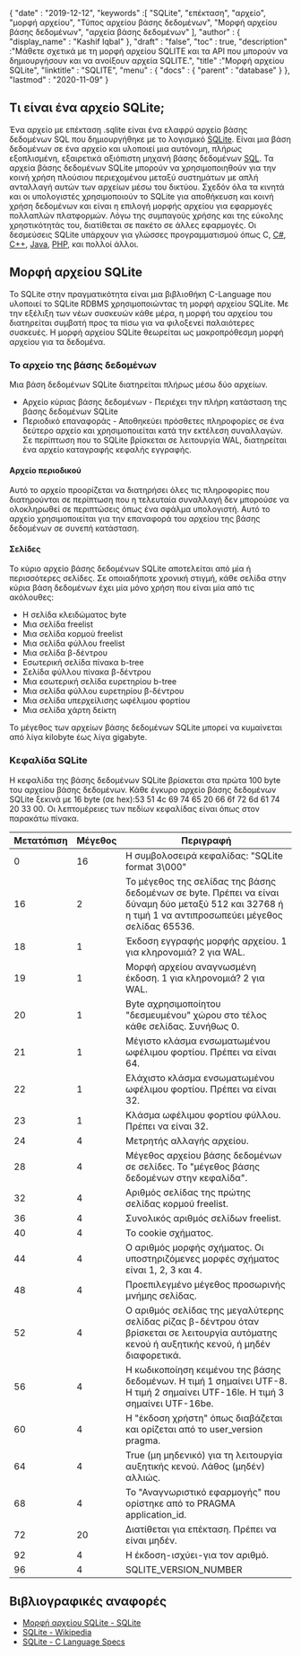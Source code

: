 {
  "date" : "2019-12-12",
  "keywords" :[ "SQLite", "επέκταση", "αρχείο", "μορφή αρχείου", "Τύπος αρχείου βάσης δεδομένων", "Μορφή αρχείου βάσης δεδομένων", "αρχεία βάσης δεδομένων" ],
  "author" : {
    "display_name" : "Kashif Iqbal"
},
  "draft" : "false",
  "toc" : true,
  "description" :"Μάθετε σχετικά με τη μορφή αρχείου SQLITE και τα API που μπορούν να δημιουργήσουν και να ανοίξουν αρχεία SQLITE.",
  "title" :"Μορφή αρχείου SQLite",
  "linktitle" : "SQLITE",
  "menu" : {
    "docs" : {
      "parent" : "database"
}
},
  "lastmod" : "2020-11-09"
}

## Τι είναι ένα αρχείο SQLite;

Ένα αρχείο με επέκταση .sqlite είναι ένα ελαφρύ αρχείο βάσης δεδομένων SQL που δημιουργήθηκε με το λογισμικό [SQLite](https://www.sqlite.org/index.html). Είναι μια βάση δεδομένων σε ένα αρχείο και υλοποιεί μια αυτόνομη, πλήρως εξοπλισμένη, εξαιρετικά αξιόπιστη μηχανή βάσης δεδομένων [SQL](/el/database/sql/). Τα αρχεία βάσης δεδομένων SQLite μπορούν να χρησιμοποιηθούν για την κοινή χρήση πλούσιου περιεχομένου μεταξύ συστημάτων με απλή ανταλλαγή αυτών των αρχείων μέσω του δικτύου. Σχεδόν όλα τα κινητά και οι υπολογιστές χρησιμοποιούν το SQLite για αποθήκευση και κοινή χρήση δεδομένων και είναι η επιλογή μορφής αρχείου για εφαρμογές πολλαπλών πλατφορμών. Λόγω της συμπαγούς χρήσης και της εύκολης χρηστικότητάς του, διατίθεται σε πακέτο σε άλλες εφαρμογές. Οι δεσμεύσεις SQLite υπάρχουν για γλώσσες προγραμματισμού όπως C, [C#](/el/programming/cs/), [C++](/el/programming/cpp/), [Java](/el/programming/java/), [PHP](/el/programming/php/), και πολλοί άλλοι.

## Μορφή αρχείου SQLite

Το SQLite στην πραγματικότητα είναι μια βιβλιοθήκη C-Language που υλοποιεί το SQLite RDBMS χρησιμοποιώντας τη μορφή αρχείου SQLite. Με την εξέλιξη των νέων συσκευών κάθε μέρα, η μορφή του αρχείου του διατηρείται συμβατή προς τα πίσω για να φιλοξενεί παλαιότερες συσκευές. Η μορφή αρχείου SQLite θεωρείται ως μακροπρόθεσμη μορφή αρχείου για τα δεδομένα.

### Το αρχείο της βάσης δεδομένων

Μια βάση δεδομένων SQLite διατηρείται πλήρως μέσω δύο αρχείων.
* Αρχείο κύριας βάσης δεδομένων - Περιέχει την πλήρη κατάσταση της βάσης δεδομένων SQLite
* Περιοδικό επαναφοράς - Αποθηκεύει πρόσθετες πληροφορίες σε ένα δεύτερο αρχείο και χρησιμοποιείται κατά την εκτέλεση συναλλαγών. Σε περίπτωση που το SQLite βρίσκεται σε λειτουργία WAL, διατηρείται ένα αρχείο καταγραφής κεφαλής εγγραφής.

#### Αρχείο περιοδικού

Αυτό το αρχείο προορίζεται να διατηρήσει όλες τις πληροφορίες που διατηρούνται σε περίπτωση που η τελευταία συναλλαγή δεν μπορούσε να ολοκληρωθεί σε περιπτώσεις όπως ένα σφάλμα υπολογιστή. Αυτό το αρχείο χρησιμοποιείται για την επαναφορά του αρχείου της βάσης δεδομένων σε συνεπή κατάσταση.

#### Σελίδες

Το κύριο αρχείο βάσης δεδομένων SQLite αποτελείται από μία ή περισσότερες σελίδες. Σε οποιαδήποτε χρονική στιγμή, κάθε σελίδα στην κύρια βάση δεδομένων έχει μία μόνο χρήση που είναι μία από τις ακόλουθες:

* Η σελίδα κλειδώματος byte
* Μια σελίδα freelist
* Μια σελίδα κορμού freelist
* Μια σελίδα φύλλου freelist
* Μια σελίδα β-δέντρου
* Εσωτερική σελίδα πίνακα b-tree
* Σελίδα φύλλου πίνακα β-δέντρου
* Μια εσωτερική σελίδα ευρετηρίου b-tree
* Μια σελίδα φύλλου ευρετηρίου β-δέντρου
* Μια σελίδα υπερχείλισης ωφέλιμου φορτίου
* Μια σελίδα χάρτη δείκτη

Το μέγεθος των αρχείων βάσης δεδομένων SQLite μπορεί να κυμαίνεται από λίγα kilobyte έως λίγα gigabyte.

### Κεφαλίδα SQLite

Η κεφαλίδα της βάσης δεδομένων SQLite βρίσκεται στα πρώτα 100 byte του αρχείου βάσης δεδομένων. Κάθε έγκυρο αρχείο βάσης δεδομένων SQLite ξεκινά με 16 byte (σε hex):53 51 4c 69 74 65 20 66 6f 72 6d 61 74 20 33 00. Οι λεπτομέρειες των πεδίων κεφαλίδας είναι όπως στον παρακάτω πίνακα.

|Μετατόπιση|Μέγεθος|Περιγραφή|
---|---|---|
|0|16|Η συμβολοσειρά κεφαλίδας: "SQLite format 3\000"|
|16|2|Το μέγεθος της σελίδας της βάσης δεδομένων σε byte. Πρέπει να είναι δύναμη δύο μεταξύ 512 και 32768 ή η τιμή 1 να αντιπροσωπεύει μέγεθος σελίδας 65536.|
|18|1|Έκδοση εγγραφής μορφής αρχείου. 1 για κληρονομιά? 2 για WAL.|
|19|1|Μορφή αρχείου αναγνωσμένη έκδοση. 1 για κληρονομιά? 2 για WAL.|
|20|1|Byte αχρησιμοποίητου "δεσμευμένου" χώρου στο τέλος κάθε σελίδας. Συνήθως 0.|
|21|1|Μέγιστο κλάσμα ενσωματωμένου ωφέλιμου φορτίου. Πρέπει να είναι 64.|
|22|1|Ελάχιστο κλάσμα ενσωματωμένου ωφέλιμου φορτίου. Πρέπει να είναι 32.|
|23|1|Κλάσμα ωφέλιμου φορτίου φύλλου. Πρέπει να είναι 32.|
|24|4|Μετρητής αλλαγής αρχείου.|
|28|4|Μέγεθος αρχείου βάσης δεδομένων σε σελίδες. Το "μέγεθος βάσης δεδομένων στην κεφαλίδα".|
|32|4|Αριθμός σελίδας της πρώτης σελίδας κορμού freelist.|
|36|4|Συνολικός αριθμός σελίδων freelist.|
|40|4|Το cookie σχήματος.|
|44|4|Ο αριθμός μορφής σχήματος. Οι υποστηριζόμενες μορφές σχήματος είναι 1, 2, 3 και 4.|
|48|4|Προεπιλεγμένο μέγεθος προσωρινής μνήμης σελίδας.|
|52|4|Ο αριθμός σελίδας της μεγαλύτερης σελίδας ρίζας β-δέντρου όταν βρίσκεται σε λειτουργία αυτόματης κενού ή αυξητικής κενού, ή μηδέν διαφορετικά.|
|56|4|Η κωδικοποίηση κειμένου της βάσης δεδομένων. Η τιμή 1 σημαίνει UTF-8. Η τιμή 2 σημαίνει UTF-16le. Η τιμή 3 σημαίνει UTF-16be.|
|60|4|Η "έκδοση χρήστη" όπως διαβάζεται και ορίζεται από το user_version pragma.|
|64|4|True (μη μηδενικό) για τη λειτουργία αυξητικής κενού. Λάθος (μηδέν) αλλιώς.|
|68|4|Το "Αναγνωριστικό εφαρμογής" που ορίστηκε από το PRAGMA application_id.|
|72|20|Διατίθεται για επέκταση. Πρέπει να είναι μηδέν.|
|92|4|Η έκδοση-ισχύει-για τον αριθμό.|
|96|4|SQLITE_VERSION_NUMBER|

## Βιβλιογραφικές αναφορές ##

* [Μορφή αρχείου SQLite - SQLite](https://www.sqlite.org/fileformat2.html)
* [SQLite - Wikipedia](https://en.wikipedia.org/wiki/SQLite)
* [SQLite - C Language Specs](https://www.sqlite.org/c3ref/intro.html)

